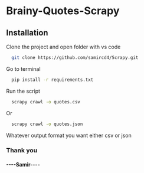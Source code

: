 # Brainy-Quotes-Scrapy


## Installation 

Clone the project and open folder with vs code

```bash
  git clone https://github.com/samircd4/Scrapy.git
```
Go to terminal

```bash
  pip install -r requirements.txt
```

Run the script

```cmd
  scrapy crawl -o quotes.csv
```

Or

```cmd
  scrapy crawl -o quotes.json
```
Whatever output format you want either csv or json

### Thank you
#### ----Samir----

